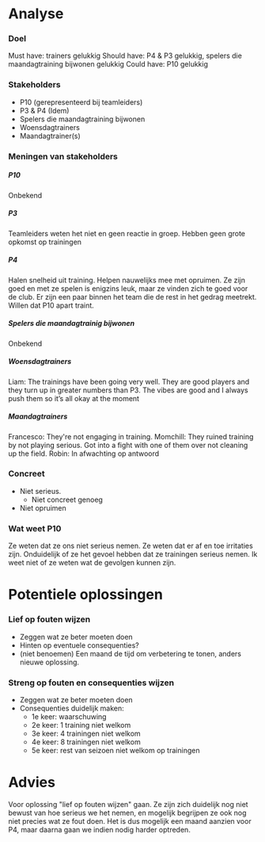 ---
---

# Analyse
### Doel
Must have: trainers gelukkig
Should have: P4 & P3 gelukkig, spelers die maandagtraining bijwonen gelukkig
Could have: P10 gelukkig
### Stakeholders
- P10 (gerepresenteerd bij teamleiders)
- P3 & P4 (Idem)
- Spelers die maandagtraining bijwonen
- Woensdagtrainers
- Maandagtrainer(s)

### Meningen van stakeholders
##### P10
Onbekend

##### P3
Teamleiders weten het niet en geen reactie in groep. Hebben geen grote opkomst op trainingen
##### P4
Halen snelheid uit training. Helpen nauwelijks mee met opruimen. Ze zijn goed en met ze spelen is enigzins leuk, maar ze vinden zich te goed voor de club. Er zijn een paar binnen het team die de rest in het gedrag meetrekt.
Willen dat P10 apart traint.

##### Spelers die maandagtrainig bijwonen
Onbekend

##### Woensdagtrainers
Liam: The trainings have been going very well. They are good players and they turn up in greater numbers than P3. The vibes are good and I always push them so it’s all okay at the moment


##### Maandagtrainers
Francesco: They're not engaging in training.
Momchill: They ruined training by not playing serious. Got into a fight with one of them over not cleaning up the field.
Robin: In afwachting op antwoord

### Concreet
- Niet serieus.
	- Niet concreet genoeg
- Niet opruimen

### Wat weet P10
Ze weten dat ze ons niet serieus nemen. Ze weten dat er af en toe irritaties zijn. Onduidelijk of ze het gevoel hebben dat ze trainingen serieus nemen.
Ik weet niet of ze weten wat de gevolgen kunnen zijn.


# Potentiele oplossingen

### Lief op fouten wijzen
- Zeggen wat ze beter moeten doen
- Hinten op eventuele consequenties?
- (niet benoemen) Een maand de tijd om verbetering te tonen, anders nieuwe oplossing.

### Streng op fouten en consequenties wijzen
- Zeggen wat ze beter moeten doen
- Consequenties duidelijk maken:
	- 1e keer: waarschuwing
	- 2e keer: 1 training niet welkom
	- 3e keer: 4 trainingen niet welkom
	- 4e keer: 8 trainingen niet welkom
	- 5e keer: rest van seizoen niet welkom op trainingen

# Advies
Voor oplossing "lief op fouten wijzen" gaan. Ze zijn zich duidelijk nog niet bewust van hoe serieus we het nemen, en mogelijk begrijpen ze ook nog niet precies wat ze fout doen. Het is dus mogelijk een maand aanzien voor P4, maar daarna gaan we indien nodig harder optreden.
